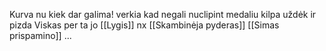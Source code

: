 Kurva nu kiek dar galima! verkia kad negali nuclipint medaliu kilpa uždėk ir pizda
Viskas per ta jo [[Lygis]] nx
[[Skambinėja pyderas]]
[[Simas prispamino]]
...